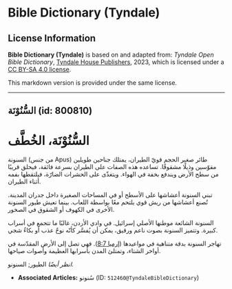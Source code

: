# Bible Dictionary (Tyndale)

## License Information

**Bible Dictionary (Tyndale)** is based on and adapted from: _Tyndale Open Bible Dictionary_, [Tyndale House Publishers](https://tyndaleopenresources.com/), 2023, which is licensed under a [CC BY-SA 4.0 license](https://creativecommons.org/licenses/by-sa/4.0/legalcode.en).

This markdown version is provided under the same license.



--------------------------------

## السُّنُوْنَة (id: 800810)

السُّنُوْنَة، الخُطَّف
======================

السنونة (من جنس Apus) طائر صغير الحجم قويّ الطيران، يمتلك جناحين طويلين مقوّسين وذيلًا مشقوقًا. تساعده هذه الصفات على الطيران بسرعة فائقة، فيحلق قريبًا من سطح الأرض ويندفع بخفة في الهواء. ويتغذّى على الحشرات الضارّة، فيلتقطها بفمه أثناء الطيران.

تبني السنونة أعشاشها على الأسطح أو في المساحات الصغيرة داخل جدران المدينة. تُصنع أعشاشها من ريش قوي يلتحم معًا بواسطة اللعاب. بينما تعيش طيور السنونة الأخرى في الكهوف أو الشقوق في الصخور.

السنونة الشائعة موطنها الأصلي إسرائيل. في وادي الأردن، غالبًا ما تتجمع في أسراب كبيرة. وتتميز السنونة بصوت ناعم ورقيق، يمكن أن يُفسَّر كأنّه نوحٌ عذب أو بكاءٌ شجي.

تهاجر السنونة بدقة متناهية في مواعيدها ([إرميا 8:7](https://ref.ly/Jer8:7)). فهي تصل إلى الأرض المقدّسة في أواخر الشتاء، وتمتلئ المدن بأسرابها العظيمة وأصوات صياحها.

*انظر أيضًا* الطيور; السنونو.

* **Associated Articles:** سُنونو (ID: `512460@TyndaleBibleDictionary`)

